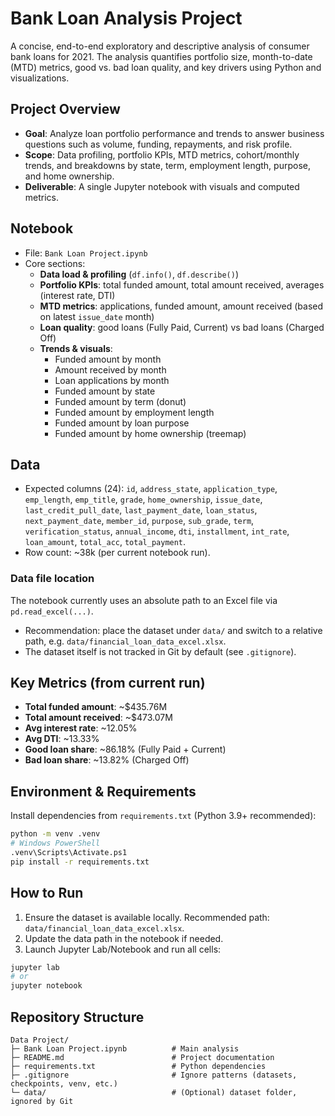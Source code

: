 # Bank Loan Analysis Project

A concise, end-to-end exploratory and descriptive analysis of consumer bank loans for 2021. The analysis quantifies portfolio size, month-to-date (MTD) metrics, good vs. bad loan quality, and key drivers using Python and visualizations.

## Project Overview
- **Goal**: Analyze loan portfolio performance and trends to answer business questions such as volume, funding, repayments, and risk profile.
- **Scope**: Data profiling, portfolio KPIs, MTD metrics, cohort/monthly trends, and breakdowns by state, term, employment length, purpose, and home ownership.
- **Deliverable**: A single Jupyter notebook with visuals and computed metrics.

## Notebook
- File: `Bank Loan Project.ipynb`
- Core sections:
  - **Data load & profiling** (`df.info()`, `df.describe()`)
  - **Portfolio KPIs**: total funded amount, total amount received, averages (interest rate, DTI)
  - **MTD metrics**: applications, funded amount, amount received (based on latest `issue_date` month)
  - **Loan quality**: good loans (Fully Paid, Current) vs bad loans (Charged Off)
  - **Trends & visuals**:
    - Funded amount by month
    - Amount received by month
    - Loan applications by month
    - Funded amount by state
    - Funded amount by term (donut)
    - Funded amount by employment length
    - Funded amount by loan purpose
    - Funded amount by home ownership (treemap)

## Data
- Expected columns (24): `id`, `address_state`, `application_type`, `emp_length`, `emp_title`, `grade`, `home_ownership`, `issue_date`, `last_credit_pull_date`, `last_payment_date`, `loan_status`, `next_payment_date`, `member_id`, `purpose`, `sub_grade`, `term`, `verification_status`, `annual_income`, `dti`, `installment`, `int_rate`, `loan_amount`, `total_acc`, `total_payment`.
- Row count: ~38k (per current notebook run).

### Data file location
The notebook currently uses an absolute path to an Excel file via `pd.read_excel(...)`.
- Recommendation: place the dataset under `data/` and switch to a relative path, e.g. `data/financial_loan_data_excel.xlsx`.
- The dataset itself is not tracked in Git by default (see `.gitignore`).

## Key Metrics (from current run)
- **Total funded amount**: ~$435.76M
- **Total amount received**: ~$473.07M
- **Avg interest rate**: ~12.05%
- **Avg DTI**: ~13.33%
- **Good loan share**: ~86.18% (Fully Paid + Current)
- **Bad loan share**: ~13.82% (Charged Off)

## Environment & Requirements
Install dependencies from `requirements.txt` (Python 3.9+ recommended):

```bash
python -m venv .venv
# Windows PowerShell
.venv\Scripts\Activate.ps1
pip install -r requirements.txt
```

## How to Run
1. Ensure the dataset is available locally. Recommended path: `data/financial_loan_data_excel.xlsx`.
2. Update the data path in the notebook if needed.
3. Launch Jupyter Lab/Notebook and run all cells:

```bash
jupyter lab
# or
jupyter notebook
```

## Repository Structure
```
Data Project/
├─ Bank Loan Project.ipynb          # Main analysis
├─ README.md                        # Project documentation
├─ requirements.txt                 # Python dependencies
├─ .gitignore                       # Ignore patterns (datasets, checkpoints, venv, etc.)
└─ data/                            # (Optional) dataset folder, ignored by Git
```




